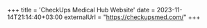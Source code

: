 +++
title = 'CheckUps Medical Hub Website'
date = 2023-11-14T21:14:40+03:00
externalUrl = "https://checkupsmed.com/"
+++
